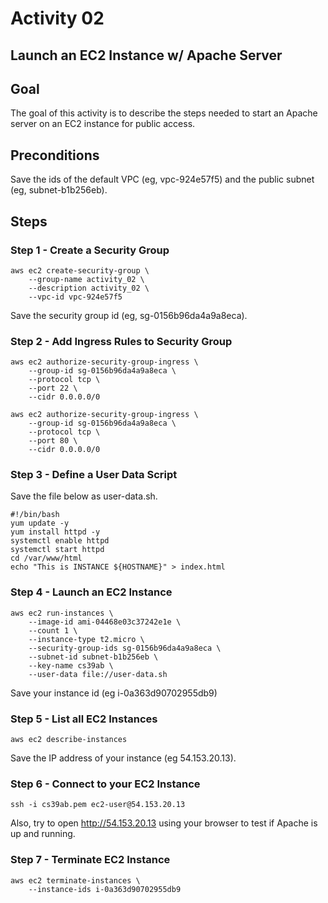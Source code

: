 # Activity 02

## Launch an EC2 Instance w/ Apache Server

## Goal
The goal of this activity is to describe the steps needed to start an Apache server on an EC2 instance for public access. 

## Preconditions

Save the ids of the default VPC (eg, vpc-924e57f5) and the public subnet (eg, subnet-b1b256eb). 
 
## Steps

### Step 1 - Create a Security Group 

```
aws ec2 create-security-group \
    --group-name activity_02 \
    --description activity_02 \
    --vpc-id vpc-924e57f5 
```

Save the security group id (eg, sg-0156b96da4a9a8eca).

### Step 2 - Add Ingress Rules to Security Group 

```
aws ec2 authorize-security-group-ingress \
    --group-id sg-0156b96da4a9a8eca \
    --protocol tcp \
    --port 22 \
    --cidr 0.0.0.0/0

aws ec2 authorize-security-group-ingress \
    --group-id sg-0156b96da4a9a8eca \
    --protocol tcp \
    --port 80 \
    --cidr 0.0.0.0/0    
```

### Step 3 - Define a User Data Script

Save the file below as user-data.sh.

```
#!/bin/bash
yum update -y
yum install httpd -y
systemctl enable httpd
systemctl start httpd
cd /var/www/html
echo "This is INSTANCE ${HOSTNAME}" > index.html
```

### Step 4 - Launch an EC2 Instance

```
aws ec2 run-instances \
    --image-id ami-04468e03c37242e1e \
    --count 1 \
    --instance-type t2.micro \
    --security-group-ids sg-0156b96da4a9a8eca \
    --subnet-id subnet-b1b256eb \
    --key-name cs39ab \
    --user-data file://user-data.sh
```

Save your instance id (eg i-0a363d90702955db9)

### Step 5 - List all EC2 Instances

```
aws ec2 describe-instances
```

Save the IP address of your instance (eg 54.153.20.13). 

### Step 6 - Connect to your EC2 Instance 

```
ssh -i cs39ab.pem ec2-user@54.153.20.13
```

Also, try to open http://54.153.20.13 using your browser to test if Apache is up and running. 

### Step 7 - Terminate EC2 Instance 

```
aws ec2 terminate-instances \
    --instance-ids i-0a363d90702955db9
```